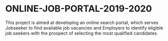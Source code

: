 # ONLINE-JOB-PORTAL-2019-2020
This project is aimed at developing an online search portal, which serves Jobseeker to find available job vacancies and Employers to identify eligible job seekers with the prospect of selecting the most qualified candidates.
